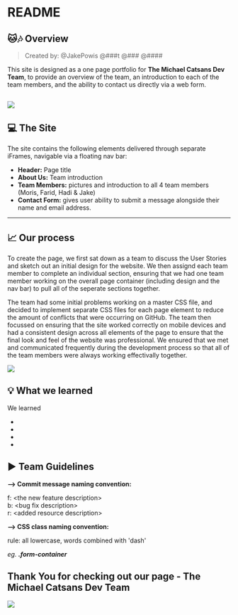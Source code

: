 # README 

## :cat::notes: Overview 
> Created by: @JakePowis @###t @### @####

This site is designed as a one page portfolio for <b>The Michael Catsans Dev Team</b>, to provide an overview of the team, an introduction to each of the team members, and the ability to contact us directly via a web form.

![](https://encrypted-tbn0.gstatic.com/images?q=tbn%3AANd9GcQP66-9azJvZFZ5RP8L_vFwsq32l6gOHF51wYNdCR7ihNoA7c0o)
---

## :computer: The Site


The site contains the following elements delivered through separate iFrames, navigable via a floating nav bar:
<ul>
    <li> <b>Header:</b> Page title</li>
    <li> <b>About Us:</b> Team introduction</li>
    <li> <b>Team Members:</b> pictures and introduction to all 4 team members (Moris, Farid, Hadi & Jake)</li>
    <li> <b>Contact Form:</b> gives user ability to submit a message alongside their name and email address. </li>
</ul>

---

## :chart_with_upwards_trend: Our process  

To create the page, we first sat down as a team to discuss the User Stories and sketch out an initial design for the website. We then assignd each team member to complete an individual section, ensuring that we had one team member working on the overall page container (including design and the nav bar) to pull all of the seperate sections together.

The team had some initial problems working on a master CSS file, and decided to implement separate CSS files for each page element to reduce the amount of conflicts that were occurring on GitHub. The team then focussed on ensuring that the site worked correctly on mobile devices and had a consistent design across all elements of the page to ensure that the final look and feel of the website was professional. We ensured that we met and communicated frequently during the development process so that all of the team members were always working effectivally together. 

![](https://media3.giphy.com/media/DH9skMDA3Vf0s/giphy.gif)



## :bulb: What we learned 


We learned 

-
-
-
-


## :arrow_forward: Team Guidelines



<strong>--> Commit message naming convention:</strong>

f: \<the new feature description\> 
<br>
b: \<bug fix description\>
<br>
r: \<added resource description\>

<strong>--> CSS class naming convention:</strong>

rule: all lowercase, words combined with 'dash'

<i>eg. <b>.form-container</b></i>


## Thank You for checking out our page - The Michael Catsans Dev Team
![](https://pbs.twimg.com/profile_images/559578867/michael_jackson_cat_400x400.jpg)





